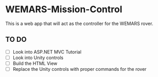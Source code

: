 # WEMARS-Mission-Control
This is a web app that will act as the controller for the WEMARS rover.

## TO DO
- [ ] Look into ASP.NET MVC Tutorial
- [ ] Look into Unity controls
- [ ] Build the HTML View
- [ ] Replace the Unity controls with proper commands for the rover
